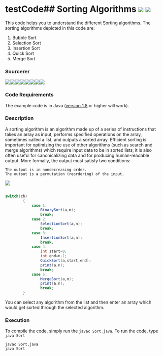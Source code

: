 # testCode## Sorting Algorithms [![](https://img.shields.io/github/license/sourcerer-io/hall-of-fame.svg?colorB=ff0000)](https://github.com/akshaybahadur21/Sort/blob/master/LICENSE.txt)  [![](https://img.shields.io/badge/Akshay-Bahadur-brightgreen.svg?colorB=ff0000)](https://akshaybahadur.com)
This code helps you to understand the different Sorting algorithms. The sorting algorithms depicted in this code are:
1) Bubble Sort
2) Selection Sort
3) Insertion Sort
4) Quick Sort
5) Merge Sort

### Sourcerer
[![](https://sourcerer.io/fame/akshaybahadur21/akshaybahadur21/Sort/images/0)](https://sourcerer.io/fame/akshaybahadur21/akshaybahadur21/Sort/links/0)[![](https://sourcerer.io/fame/akshaybahadur21/akshaybahadur21/Sort/images/1)](https://sourcerer.io/fame/akshaybahadur21/akshaybahadur21/Sort/links/1)[![](https://sourcerer.io/fame/akshaybahadur21/akshaybahadur21/Sort/images/2)](https://sourcerer.io/fame/akshaybahadur21/akshaybahadur21/Sort/links/2)[![](https://sourcerer.io/fame/akshaybahadur21/akshaybahadur21/Sort/images/3)](https://sourcerer.io/fame/akshaybahadur21/akshaybahadur21/Sort/links/3)[![](https://sourcerer.io/fame/akshaybahadur21/akshaybahadur21/Sort/images/4)](https://sourcerer.io/fame/akshaybahadur21/akshaybahadur21/Sort/links/4)[![](https://sourcerer.io/fame/akshaybahadur21/akshaybahadur21/Sort/images/5)](https://sourcerer.io/fame/akshaybahadur21/akshaybahadur21/Sort/links/5)[![](https://sourcerer.io/fame/akshaybahadur21/akshaybahadur21/Sort/images/6)](https://sourcerer.io/fame/akshaybahadur21/akshaybahadur21/Sort/links/6)[![](https://sourcerer.io/fame/akshaybahadur21/akshaybahadur21/Sort/images/7)](https://sourcerer.io/fame/akshaybahadur21/akshaybahadur21/Sort/links/7)

### Code Requirements
The example code is in Java ([version 1.8](https://java.com/en/download/) or higher will work). 

### Description
A sorting algorithm is an algorithm made up of a series of instructions that takes an array as input, performs specified operations on the array, sometimes called a list, and outputs a sorted array.
 Efficient sorting is important for optimizing the use of other algorithms (such as search and merge algorithms) which require input data to be in sorted lists; it is also often useful for canonicalizing data and for producing human-readable output. More formally, the output must satisfy two conditions:

    The output is in nondecreasing order.
    The output is a permutation (reordering) of the input.
	
<img src="https://github.com/akshaybahadur21/Sort/blob/master/sort.gif">


```java

switch(ch)
		{
			case 1:
				BinarySort(a,n);
				break;
			case 2:
				SelectionSort(a,n);
				break;
			case 3:
				InsertionSort(a,n);
				break;
			case 4:
				int start=0;
				int end=n-1;
				QuickSort(a,start,end);
				print(a,n);
				break;
			case 5:
				MergeSort(a,n);
				print(a,n);	
				break;
		}
``` 


You can select any algorithm from the list and then enter an array which would get sorted through the selected algorithm.


### Execution
To compile the code, simply run the `javac Sort.java`.
To run the code, type `java Sort`

```
javac Sort.java
java Sort
```
